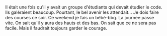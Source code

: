 Il était une fois qu'il y avait un groupe d'étudiants qui devait étudier le code. Ils galéraient beaucoup. Pourtant, le bel avenir les attendait...
Je dois faire des courses ce soir.
Ce weekend je fais un bébé-bbq.
La journee passe vite.
On sait qu'il y aura des hauts et des bas.
On sait que ce ne sera pas facile.
Mais il faudrait toujours garder le courage.